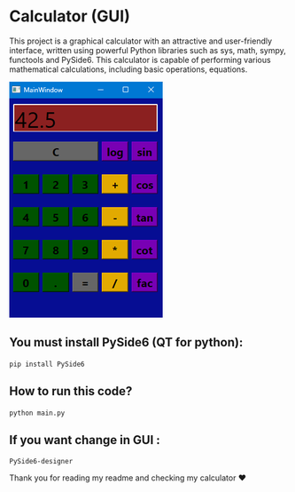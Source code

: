 # Calculator (GUI)

This project is a graphical calculator with an attractive and user-friendly interface, written using powerful Python libraries such as sys, math, sympy, functools and PySide6. This calculator is capable of performing various mathematical calculations, including basic operations, equations.


![Picture](https://github.com/Moein-Moatali-2006/Pylearn7/blob/main/GUI/Assigenment%2018/Calculator/photoes/result.png)

## You must install PySide6 (QT for python):
```
pip install PySide6
```
## How to run this code?
```
python main.py
```

## If you want change in GUI :
```
PySide6-designer 
```

Thank you for reading my readme and checking my calculator ❤️
